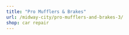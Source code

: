 ```yaml
---
title: "Pro Mufflers & Brakes"
url: /midway-city/pro-mufflers-and-brakes-3/
shop: car repair
---
```

